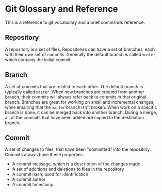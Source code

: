 # Git Glossary and Reference

This is a reference to git vocabulary and a brief commands reference.

## Repository

A repository is a set of files. Repositories can have a set of branches, each with their own set of commits.
Generally the default branch is called `master`, which contains the initial commit.

## Branch

A set of commits that are related to each other. The default branch is typically called `master`.
When new branches are created from another branch, their commits will always refer back to commits in that original branch.
Branches are great for working on small and incremental changes, while ensuring that the `master` branch isn't broken.
When work on a specific branch is done, it can be merged back into another branch. During a merge, all of the commits that
have been added are copied to the destination branch.

## Commit

A set of changes to files, that have been "committed" into the repository.
Commits always have these properties:

- A commit message, which is a description of the changes made
- A set of additions and deletions to files in the repository
- A commit hash, used for identification
- A commit author
- A commit timestamp